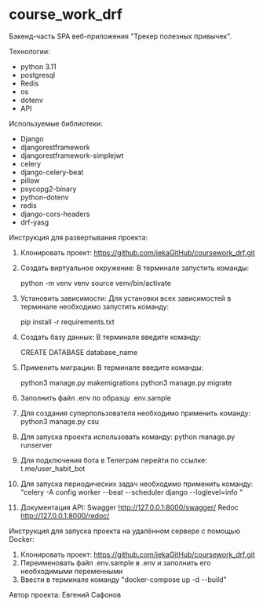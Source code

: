 # course_work_drf

Бэкенд-часть SPA веб-приложения "Трекер полезных привычек".

Технологии:

- python 3.11
- postgresql
- Redis
- os
- dotenv
- API

Используемые библиотеки:

- Django
- djangorestframework
- djangorestframework-simplejwt
- celery
- django-celery-beat
- pillow
- psycopg2-binary
- python-dotenv
- redis
- django-cors-headers
- drf-yasg

Инструкция для развертывания проекта:

1. Клонировать проект:
  https://github.com/jekaGitHub/coursework_drf.git

2. Создать виртуальное окружение:
  В терминале запустить команды:

    python -m venv venv
    source venv/bin/activate

3. Установить зависимости:
  Для установки всех зависимостей в терминале необходимо запустить команду:

    pip install -r requirements.txt

4. Cоздать базу данных:
  В терминале введите команду:

    CREATE DATABASE database_name

5. Применить миграции:
  В терминале введите команды:

    python3 manage.py makemigrations 
    python3 manage.py migrate

6. Заполнить файл .env по образцу .env.sample
7. Для создания суперпользователя необходимо применить команду:
    python3 manage.py csu
8. Для запуска проекта использовать команду: 
    python manage.py runserver
9. Для подключения бота в Телеграм перейти по ссылке:
    t.me/user_habit_bot
10. Для запуска периодических задач необходимо применить команду: 
    "celery -A config worker --beat --scheduler django --loglevel=info "
11. Документация API:
    Swagger http://127.0.0.1:8000/swagger/
    Redoc http://127.0.0.1:8000/redoc/

Инструкция для запуска проекта на удалённом сервере с помощью Docker:
1. Клонировать проект:
  https://github.com/jekaGitHub/coursework_drf.git
2. Переименовать файл .env.sample в .env и заполнить его необходимыми переменными
3. Ввести в терминале команду "docker-compose up -d --build"

Автор проекта: Евгений Сафонов
